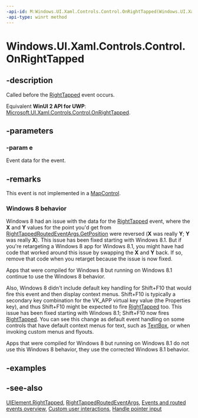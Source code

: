 ```yaml
---
-api-id: M:Windows.UI.Xaml.Controls.Control.OnRightTapped(Windows.UI.Xaml.Input.RightTappedRoutedEventArgs)
-api-type: winrt method
---
```


<!-- Method syntax
virtual protected void OnRightTapped(Windows.UI.Xaml.Input.RightTappedRoutedEventArgs e)
-->

# Windows.UI.Xaml.Controls.Control.OnRightTapped

## -description
Called before the [RightTapped](../windows.ui.xaml/uielement_righttapped.md) event occurs.

Equivalent **WinUI 2 API for UWP**: [Microsoft.UI.Xaml.Controls.Control.OnRightTapped](/windows/winui/api/microsoft.ui.xaml.controls.control.onrighttapped).

## -parameters
### -param e
Event data for the event.

## -remarks
This event is not implemented in a [MapControl](../windows.ui.xaml.controls.maps/mapcontrol.md).
<!--The following remark is relevant for Windows 8 > 8.1 migration. See WBB 458128-->
### Windows 8 behavior

Windows 8 had an issue with the data for the [RightTapped](../windows.ui.xaml/uielement_righttapped.md) event, where the **X** and **Y** values for the point you'd get from [RightTappedRoutedEventArgs.GetPosition](../windows.ui.xaml.input/righttappedroutedeventargs_getposition_1813281865.md) were reversed (**X** was really **Y**; **Y** was really **X**). This issue has been fixed starting with Windows 8.1. But if you're retargeting a Windows 8 app for Windows 8.1, you might have had code that worked around this issue by swapping the **X** and **Y** back. If so, remove that code when you retarget because the issue is now fixed.

Apps that were compiled for Windows 8 but running on Windows 8.1 continue to use the Windows 8 behavior.


<!--The following remark is relevant for Windows 8 > 8.1 migration. See WBB 458260-->
Also, Windows 8 didn't include default key handling for Shift+F10 that would fire this event and then display context menus. Shift+F10 is typically a secondary key combination for the VK_APP virtual key value (the Properties key), and thus Shift+F10 might be expected to fire [RightTapped](../windows.ui.xaml/uielement_righttapped.md) too. This issue has been fixed starting with Windows 8.1; Shift+F10 now fires [RightTapped](../windows.ui.xaml/uielement_righttapped.md). You can see this change as default event handling on some controls that have default context menus for text, such as [TextBox](textbox.md), or when invoking custom menus and flyouts.

Apps that were compiled for Windows 8 but running on Windows 8.1 do not use this Windows 8 behavior, they use the corrected Windows 8.1 behavior.

## -examples

## -see-also
[UIElement.RightTapped](../windows.ui.xaml/uielement_righttapped.md), [RightTappedRoutedEventArgs](../windows.ui.xaml.input/righttappedroutedeventargs.md), [Events and routed events overview](/windows/uwp/xaml-platform/events-and-routed-events-overview), [Custom user interactions](/windows/uwp/design/layout/index), [Handle pointer input](/windows/uwp/input-and-devices/handle-pointer-input)
